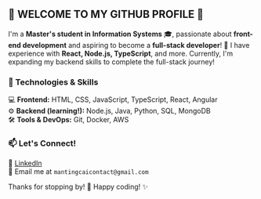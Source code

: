 ## 🌟 WELCOME TO MY GITHUB PROFILE 🌟  

I'm a **Master's student in Information Systems** 🎓, passionate about **front-end development** and aspiring to become a **full-stack developer**! 🚀 I have experience with **React, Node.js, TypeScript**, and more. Currently, I'm expanding my backend skills to complete the full-stack journey!  

### 🔧 Technologies & Skills  
💻 **Frontend:** HTML, CSS, JavaScript, TypeScript, React, Angular  
⚙️ **Backend (learning!):** Node.js, Java, Python, SQL, MongoDB  
🛠️ **Tools & DevOps:** Git, Docker, AWS  


### 📫 Let's Connect!  
💼 [LinkedIn](https://mantingcai.xyz/www.linkedin.com/in/manting-cai-539946356)  
📧 Email me at `mantingcaicontact@gmail.com`  

Thanks for stopping by! 💖 Happy coding! ✨  

